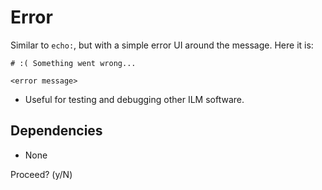 # Error

Similar to `echo:`, but with a simple error UI around the message. Here it is:

```text
# :( Something went wrong...

<error message>
```

- Useful for testing and debugging other ILM software.

## Dependencies

- None

Proceed? (y/N) 